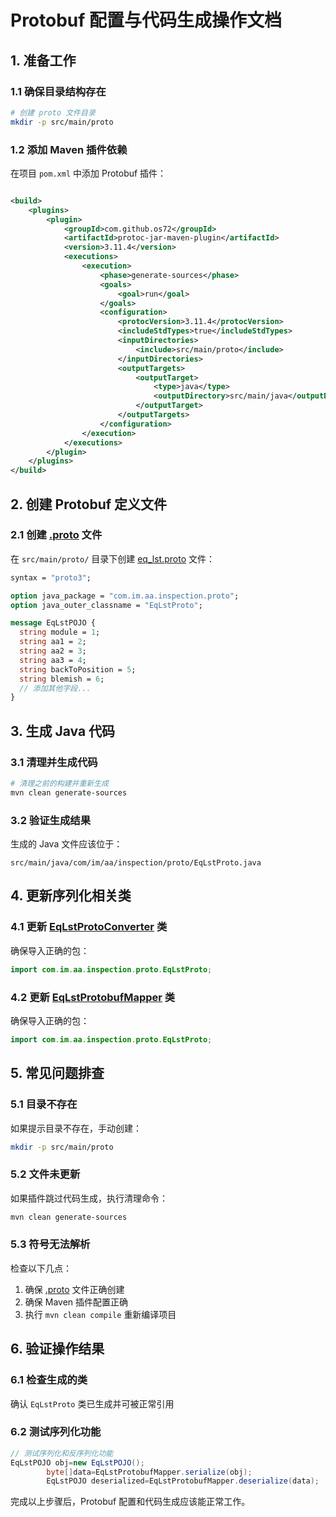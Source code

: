 # Protobuf 配置与代码生成操作文档

## 1. 准备工作

### 1.1 确保目录结构存在

```bash
# 创建 proto 文件目录
mkdir -p src/main/proto
```

### 1.2 添加 Maven 插件依赖

在项目 `pom.xml` 中添加 Protobuf 插件：

```xml

<build>
    <plugins>
        <plugin>
            <groupId>com.github.os72</groupId>
            <artifactId>protoc-jar-maven-plugin</artifactId>
            <version>3.11.4</version>
            <executions>
                <execution>
                    <phase>generate-sources</phase>
                    <goals>
                        <goal>run</goal>
                    </goals>
                    <configuration>
                        <protocVersion>3.11.4</protocVersion>
                        <includeStdTypes>true</includeStdTypes>
                        <inputDirectories>
                            <include>src/main/proto</include>
                        </inputDirectories>
                        <outputTargets>
                            <outputTarget>
                                <type>java</type>
                                <outputDirectory>src/main/java</outputDirectory>
                            </outputTarget>
                        </outputTargets>
                    </configuration>
                </execution>
            </executions>
        </plugin>
    </plugins>
</build>
```

## 2. 创建 Protobuf 定义文件

### 2.1 创建 [.proto](file://E:\dossier\others\im-framework\qtech\inspection\eq-aa-lst-chk\src\main\proto\eq_lst.proto) 文件

在 `src/main/proto/` 目录下创建 [eq_lst.proto](file://E:\dossier\others\im-framework\qtech\inspection\eq-aa-lst-chk\src\main\proto\eq_lst.proto) 文件：

```protobuf
syntax = "proto3";

option java_package = "com.im.aa.inspection.proto";
option java_outer_classname = "EqLstProto";

message EqLstPOJO {
  string module = 1;
  string aa1 = 2;
  string aa2 = 3;
  string aa3 = 4;
  string backToPosition = 5;
  string blemish = 6;
  // 添加其他字段...
}
```

## 3. 生成 Java 代码

### 3.1 清理并生成代码

```bash
# 清理之前的构建并重新生成
mvn clean generate-sources
```

### 3.2 验证生成结果

生成的 Java 文件应该位于：

```
src/main/java/com/im/aa/inspection/proto/EqLstProto.java
```

## 4. 更新序列化相关类

### 4.1 更新 [EqLstProtoConverter](file://E:\dossier\others\im-framework\qtech\inspection\eq-aa-lst-chk\src\main\java\com\im\aa\inspection\serializer\EqLstProtoConverter.java#L8-L37) 类

确保导入正确的包：

```java
import com.im.aa.inspection.proto.EqLstProto;
```

### 4.2 更新 [EqLstProtobufMapper](file://E:\dossier\others\im-framework\qtech\inspection\eq-aa-lst-chk\src\main\java\com\im\aa\inspection\serializer\EqLstProtobufMapper.java#L10-L29) 类

确保导入正确的包：

```java
import com.im.aa.inspection.proto.EqLstProto;
```

## 5. 常见问题排查

### 5.1 目录不存在

如果提示目录不存在，手动创建：

```bash
mkdir -p src/main/proto
```

### 5.2 文件未更新

如果插件跳过代码生成，执行清理命令：

```bash
mvn clean generate-sources
```

### 5.3 符号无法解析

检查以下几点：

1. 确保 [.proto](file://E:\dossier\others\im-framework\qtech\inspection\eq-aa-lst-chk\src\main\proto\eq_lst.proto) 文件正确创建
2. 确保 Maven 插件配置正确
3. 执行 `mvn clean compile` 重新编译项目

## 6. 验证操作结果

### 6.1 检查生成的类

确认 `EqLstProto` 类已生成并可被正常引用

### 6.2 测试序列化功能

```java
// 测试序列化和反序列化功能
EqLstPOJO obj=new EqLstPOJO();
        byte[]data=EqLstProtobufMapper.serialize(obj);
        EqLstPOJO deserialized=EqLstProtobufMapper.deserialize(data);
```

完成以上步骤后，Protobuf 配置和代码生成应该能正常工作。